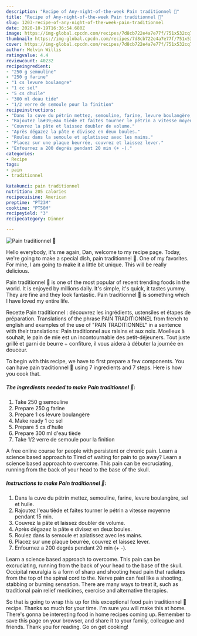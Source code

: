 ```yaml
---
description: "Recipe of Any-night-of-the-week Pain traditionnel 🍞"
title: "Recipe of Any-night-of-the-week Pain traditionnel 🍞"
slug: 1203-recipe-of-any-night-of-the-week-pain-traditionnel
date: 2020-10-19T16:36:54.680Z
image: https://img-global.cpcdn.com/recipes/7d8cb722e4a7e77f/751x532cq70/pain-traditionnel-🍞-photo-principale-de-la-recette.jpg
thumbnail: https://img-global.cpcdn.com/recipes/7d8cb722e4a7e77f/751x532cq70/pain-traditionnel-🍞-photo-principale-de-la-recette.jpg
cover: https://img-global.cpcdn.com/recipes/7d8cb722e4a7e77f/751x532cq70/pain-traditionnel-🍞-photo-principale-de-la-recette.jpg
author: Melvin Willis
ratingvalue: 4.4
reviewcount: 40232
recipeingredient:
- "250 g semouline"
- "250 g farine"
- "1 cs levure boulangre"
- "1 cc sel"
- "5 cs dhuile"
- "300 ml deau tide"
- "1/2 verre de semoule pour la finition"
recipeinstructions:
- "Dans la cuve du pétrin mettez, semouline, farine, levure boulangère, sel et huile."
- "Rajoutez l&#39;eau tiède et faites tourner le pétrin a vitesse moyenne pendant 15 min."
- "Couvrez la pâte et laissez doubler de volume."
- "Après dégazez la pâte e divisez en deux boules."
- "Roulez dans la semoule et aplatissez avec les mains."
- "Placez sur une plaque beurrée, couvrez et laissez lever."
- "Enfournez a 200 degrés pendant 20 min (+ -)."
categories:
- Recipe
tags:
- pain
- traditionnel

katakunci: pain traditionnel 
nutrition: 205 calories
recipecuisine: American
preptime: "PT23M"
cooktime: "PT50M"
recipeyield: "3"
recipecategory: Dinner

---
```



![Pain traditionnel 🍞](https://img-global.cpcdn.com/recipes/7d8cb722e4a7e77f/751x532cq70/pain-traditionnel-🍞-photo-principale-de-la-recette.jpg)

Hello everybody, it's me again, Dan, welcome to my recipe page. Today, we're going to make a special dish, pain traditionnel 🍞. One of my favorites. For mine, I am going to make it a little bit unique. This will be really delicious.

Pain traditionnel 🍞 is one of the most popular of recent trending foods in the world. It is enjoyed by millions daily. It's simple, it's quick, it tastes yummy. They are fine and they look fantastic. Pain traditionnel 🍞 is something which I have loved my entire life.

Recette Pain traditionnel : découvrez les ingrédients, ustensiles et étapes de préparation. Translations of the phrase PAIN TRADITIONNEL from french to english and examples of the use of &#34;PAIN TRADITIONNEL&#34; in a sentence with their translations: Pain traditionnel aux raisins et aux noix. Moelleux à souhait, le pain de mie est un incontournable des petit-déjeuners. Tout juste grillé et garni de beurre + confiture, il vous aidera à débuter la journée en douceur.


To begin with this recipe, we have to first prepare a few components. You can have pain traditionnel 🍞 using 7 ingredients and 7 steps. Here is how you cook that.

<!--inarticleads1-->

##### The ingredients needed to make Pain traditionnel 🍞:

1. Take 250 g semouline
1. Prepare 250 g farine
1. Prepare 1 cs levure boulangère
1. Make ready 1 cc sel
1. Prepare 5 cs d&#39;huile
1. Prepare 300 ml d&#39;eau tiède
1. Take 1/2 verre de semoule pour la finition


A free online course for people with persistent or chronic pain. Learn a science based approach to Tired of waiting for pain to go away? Learn a science based approach to overcome. This pain can be excruciating, running from the back of your head to the base of the skull. 

<!--inarticleads2-->

##### Instructions to make Pain traditionnel 🍞:

1. Dans la cuve du pétrin mettez, semouline, farine, levure boulangère, sel et huile.
1. Rajoutez l&#39;eau tiède et faites tourner le pétrin a vitesse moyenne pendant 15 min.
1. Couvrez la pâte et laissez doubler de volume.
1. Après dégazez la pâte e divisez en deux boules.
1. Roulez dans la semoule et aplatissez avec les mains.
1. Placez sur une plaque beurrée, couvrez et laissez lever.
1. Enfournez a 200 degrés pendant 20 min (+ -).


Learn a science based approach to overcome. This pain can be excruciating, running from the back of your head to the base of the skull. Occipital neuralgia is a form of sharp and shooting head pain that radiates from the top of the spinal cord to the. Nerve pain can feel like a shooting, stabbing or burning sensation. There are many ways to treat it, such as traditional pain relief medicines, exercise and alternative therapies. 

So that is going to wrap this up for this exceptional food pain traditionnel 🍞 recipe. Thanks so much for your time. I'm sure you will make this at home. There's gonna be interesting food in home recipes coming up. Remember to save this page on your browser, and share it to your family, colleague and friends. Thank you for reading. Go on get cooking!
